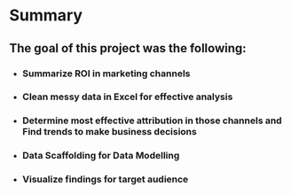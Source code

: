 # Summary

## The goal of this project was the following:
* ### Summarize ROI in marketing channels
* ### Clean messy data in Excel for effective analysis
* ### Determine most effective attribution in those channels and Find trends to make business decisions
* ### Data Scaffolding for Data Modelling
* ### Visualize findings for target audience

